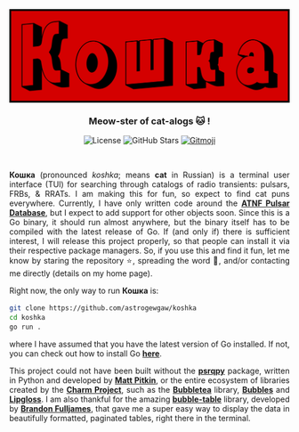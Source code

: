 <div align="center">
<img
    alt="Кошка"
    align="center"
    src="https://raw.githubusercontent.com/astrogewgaw/logos/main/rasters/koshka.png"
/>
<br/>
<h3>Meow-ster of cat-alogs 🐱 !</h3>

![License][license]
![GitHub Stars][stars]
[![Gitmoji][gitmoji-badge]][gitmoji]

</div>
<br/>
<div align="justify">

**Кошка** (pronounced *koshka*; means **cat** in Russian) is a terminal user interface
(TUI) for searching through catalogs of radio transients: pulsars, FRBs, & RRATs. I
am making this for fun, so expect to find cat puns everywhere. Currently, I have only
written code around the [**ATNF Pulsar Database**][atnf], but I expect to add support
for other objects soon. Since this is a Go binary, it should run almost anywhere, but
the binary itself has to be compiled with the latest release of Go. If (and only if)
there is sufficient interest, I will release this project properly, so that people can
install it via their respective package managers. So, if you use this and find it fun,
let me know by staring the repository :star:, spreading the word :speech_balloon:, and/or
contacting me directly (details on my home page).

Right now, the only way to run **Кошка** is:

```bash
git clone https://github.com/astrogewgaw/koshka
cd koshka
go run .
```

where I have assumed that you have the latest version of Go installed. If not, you can
check out how to install Go [**here**][go_install].

This project could not have been built without the [**psrqpy**][psrqpy] package, written in
Python and developed by [**Matt Pitkin**][mattpitkin], or the entire ecosystem of libraries
created by the [**Charm Project**][charm], such as the [**Bubbletea**][bubbletea] library,
[**Bubbles**][bubbles] and [**Lipgloss**][lipgloss]. I am also thankful for the amazing
[**bubble-table**][bubble-table] library, developed by [**Brandon Fulljames**][Evertras],
that gave me a super easy way to display the data in beautifully formatted, paginated
tables, right there in the terminal.

[charm]: https://charm.sh
[gitmoji]: https://gitmoji.dev
[Evertras]: https://github.com/Evertras
[go_install]: https://go.dev/doc/install
[mattpitkin]: https://github.com/mattpitkin
[psrqpy]: https://github.com/mattpitkin/psrqpy
[bubbles]: https://github.com/charmbracelet/bubbles
[lipgloss]: https://github.com/charmbracelet/lipgloss
[atnf]: https://www.atnf.csiro.au/people/pulsar/psrcat
[bubbletea]: https://github.com/charmbracelet/bubbletea
[bubble-table]: https://github.com/Evertras/bubble-table
[stars]: https://img.shields.io/github/stars/astrogewgaw/koshka?style=for-the-badge
[license]: https://img.shields.io/github/license/astrogewgaw/koshka?style=for-the-badge
[gitmoji-badge]: https://img.shields.io/badge/gitmoji-%20😜%20😍-FFDD67.svg?style=for-the-badge
